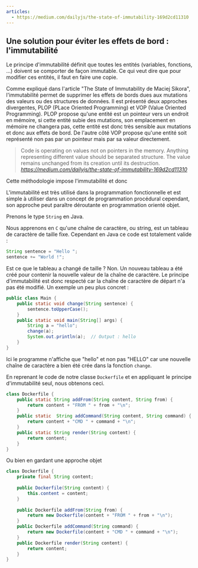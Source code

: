 ```yaml
---
articles:
  - https://medium.com/dailyjs/the-state-of-immutability-169d2cd11310
---
```


## Une solution pour éviter les effets de bord : l'immutabilité

Le principe d'immutabilité définit que toutes les entités (variables, fonctions, ...) doivent se comporter de façon immutable. Ce qui veut dire que pour modifier ces entités, il faut en faire une copie. 

Comme expliqué dans l'article "The State of Immutability de Maciej Sikora", l'immutabilité permet de supprimer les effets de bords dues aux mutations des valeurs ou des structures de données. Il est présenté deux approches divergentes, PLOP (PLace Oriented Programming) et VOP (Value Oriented Programming). PLOP propose qu'une entité est un pointeur vers un endroit en mémoire, si cette entité subie des mutations, son emplacement en mémoire ne changera pas, cette entité est donc très sensible aux mutations et donc aux effets de bord. De l'autre côté VOP propose qu'une entité soit représenté non pas par un pointeur mais par sa valeur directement.

> Code is operating on values not on pointers in the memory. Anything representing different value should be separated structure. The value remains unchanged from its creation until its destruction.
> *https://medium.com/dailyjs/the-state-of-immutability-169d2cd11310*

Cette méthodologie impose l'immutabilité et donc 


L'immutabilité est très utilisé dans la programmation fonctionnelle et est simple à utiliser dans un concept de programmation procédural cependant, son approche peut paraître déroutante en programmation orienté objet. 

Prenons le type `String` en Java. 

Nous apprenons en `C` qu'une chaîne de caractère, ou string, est un tableau de caractère de taille fixe. Cependant en Java ce code est totalement valide :

```java
String sentence = "Hello ";
sentence += "World !";
```

Est ce que le tableau a changé de taille ? Non. Un nouveau tableau a été créé pour contenir la nouvelle valeur de la chaîne de caractère. Le principe d'immutabilité est donc respecté car la chaîne de caractère de départ n'a pas été modifié. Un exemple un peu plus concret :

```java
public class Main {  
    public static void change(String sentence) {  
        sentence.toUpperCase();  
	}  
	public static void main(String[] args) {  
	    String a = "hello";  
	    change(a);  
	    System.out.println(a);  // Output : hello
	}
}
```

Ici le programme n'affiche que "hello" et non pas "HELLO" car une nouvelle chaîne de caractère a bien été crée dans la fonction `change`.

En reprenant le code de notre classe `Dockerfile` et en appliquant le principe d'immutabilité seul, nous obtenons ceci.

```java
class Dockerfile {  
	public static String addFrom(String content, String from) {  
		return content + "FROM " + from + "\n";  
	}  
	public static  String addCommand(String content, String command) {  
		return content + "CMD " + command + "\n";  
	}  
	public static String render(String content) {  
		return content;  
	}
}
```

Ou bien en gardant une approche objet
```java
class Dockerfile {  
	private final String content;
	
	public Dockerfile(String content) {
		this.content = content;
	}
	
	public Dockerfile addFrom(String from) {  
		return new Dockerfile(content + "FROM " + from + "\n");  
	}  
	public Dockerfile addCommand(String command) {  
		return new Dockerfile(content + "CMD " + command + "\n");  
	}  
	public Dockerfile render(String content) {  
		return content;  
	}
}
```

